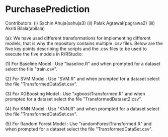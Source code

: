 # PurchasePrediction

Contributors:
(i) Sachin Ahuja(sahuja3)
(ii) Palak Agrawal(pagrawa2)
(iii) Akriti Bilala(abilala)

(a): We have used different transformations for implementing different models, that is why the repository contains multiple .csv files. Below are the five key points describing the scripts and the .csv files to be used to execute the five models in R/RStudio:

(1) For Baseline Model : Use "baseline.R" and when prompted for a dataset select the file "train.csv".

(2) For SVM Model : Use "SVM.R" and when prompted for a dataset select the file "TransformedDataSet.csv". 

(3) For XGBoosting Model : Use "xgboostTransformed.R" and when prompted for a dataset select the file "TransformedDataset2.csv". 

(4) For KNN Model : Use "KNN.R" and when prompted for a dataset select the file "TransformedDataSet.csv". 

(5) For Random Forest Model : Use "randomForestTransformed.R" and when prompted for a dataset select the file "TransformedDataSet.csv".



  